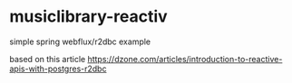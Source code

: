 # musiclibrary-reactiv

simple spring webflux/r2dbc example

based on this article https://dzone.com/articles/introduction-to-reactive-apis-with-postgres-r2dbc
